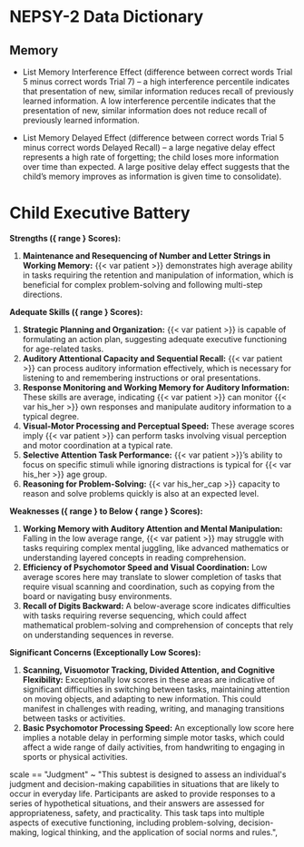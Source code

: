 # NEPSY-2 Data Dictionary

## Memory

- List Memory Interference Effect (difference between correct words Trial 5 minus correct words Trial 7) – a high interference percentile indicates that presentation of new, similar information reduces recall of previously learned information. A low interference percentile indicates that the presentation of new, similar information does not reduce recall of previously learned information.

- List Memory Delayed Effect (difference between correct words Trial 5 minus correct words Delayed Recall) – a large negative delay effect represents a high rate of forgetting; the child loses more information over time than expected. A large positive delay effect suggests that the child’s memory improves as information is given time to consolidate).

# Child Executive Battery

**Strengths ({ range } Scores):**

1. **Maintenance and Resequencing of Number and Letter Strings in Working Memory:** {{< var patient >}} demonstrates high average ability in tasks requiring the retention and manipulation of information, which is beneficial for complex problem-solving and following multi-step directions.

**Adequate Skills ({ range } Scores):**

1. **Strategic Planning and Organization:** {{< var patient >}} is capable of formulating an action plan, suggesting adequate executive functioning for age-related tasks.
2. **Auditory Attentional Capacity and Sequential Recall:** {{< var patient >}} can process auditory information effectively, which is necessary for listening to and remembering instructions or oral presentations.
3. **Response Monitoring and Working Memory for Auditory Information:** These skills are average, indicating {{< var patient >}} can monitor {{< var his_her >}} own responses and manipulate auditory information to a typical degree.
4. **Visual-Motor Processing and Perceptual Speed:** These average scores imply {{< var patient >}} can perform tasks involving visual perception and motor coordination at a typical rate.
5. **Selective Attention Task Performance:** {{< var patient >}}’s ability to focus on specific stimuli while ignoring distractions is typical for {{< var his_her >}} age group.
6. **Reasoning for Problem-Solving:** {{< var his_her_cap >}} capacity to reason and solve problems quickly is also at an expected level.

**Weaknesses ({ range } to Below { range } Scores):**

1. **Working Memory with Auditory Attention and Mental Manipulation:** Falling in the low average range, {{< var patient >}} may struggle with tasks requiring complex mental juggling, like advanced mathematics or understanding layered concepts in reading comprehension.
2. **Efficiency of Psychomotor Speed and Visual Coordination:** Low average scores here may translate to slower completion of tasks that require visual scanning and coordination, such as copying from the board or navigating busy environments.
3. **Recall of Digits Backward:** A below-average score indicates difficulties with tasks requiring reverse sequencing, which could affect mathematical problem-solving and comprehension of concepts that rely on understanding sequences in reverse.

**Significant Concerns (Exceptionally Low Scores):**

1. **Scanning, Visuomotor Tracking, Divided Attention, and Cognitive Flexibility:** Exceptionally low scores in these areas are indicative of significant difficulties in switching between tasks, maintaining attention on moving objects, and adapting to new information. This could manifest in challenges with reading, writing, and managing transitions between tasks or activities.
2. **Basic Psychomotor Processing Speed:** An exceptionally low score here implies a notable delay in performing simple motor tasks, which could affect a wide range of daily activities, from handwriting to engaging in sports or physical activities.

scale == "Judgment" ~ "This subtest is designed to assess an individual's judgment and decision-making capabilities in situations that are likely to occur in everyday life. Participants are asked to provide responses to a series of hypothetical situations, and their answers are assessed for appropriateness, safety, and practicality. This task taps into multiple aspects of executive functioning, including problem-solving, decision-making, logical thinking, and the application of social norms and rules.",
